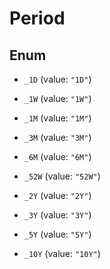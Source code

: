 

# Period

## Enum


* `_1D` (value: `"1D"`)

* `_1W` (value: `"1W"`)

* `_1M` (value: `"1M"`)

* `_3M` (value: `"3M"`)

* `_6M` (value: `"6M"`)

* `_52W` (value: `"52W"`)

* `_2Y` (value: `"2Y"`)

* `_3Y` (value: `"3Y"`)

* `_5Y` (value: `"5Y"`)

* `_10Y` (value: `"10Y"`)




